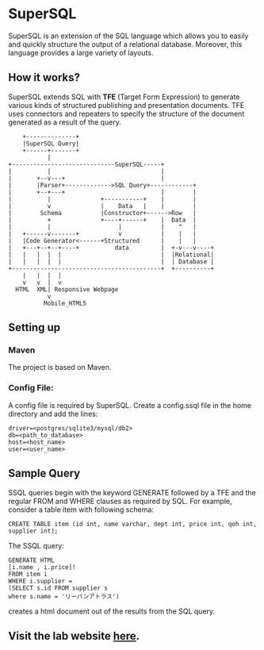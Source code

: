 # SuperSQL
SuperSQL is an extension of the SQL language which allows you to easily and quickly structure the output of a relational database. Moreover, this language provides a large variety of layouts.

## How it works?
SuperSQL extends SQL with __TFE__ (Target Form Expression) to generate various kinds of structured publishing and presentation documents. TFE uses connectors and repeaters to specify the structure of the document generated as a result of the query.

	    +--------------+
	    |SuperSQL Query|
	    +------+-------+
	           |
	+-----------------------------SuperSQL-----+
	|          |                               |
	|       +--v---+                           |
	|       |Parser+------------->SQL Query+------------+
	|       +--+---+                           |        |
	|          |              +-----------+    |        |
	|          v              |    Data   |    |        |
	|        Schema           |Constructor+------>Row   |
	|          +              +----+------+    |  Data  |
	|          |                   |           |    ^   |
	|   +------v-------+           v           |    |   |
	|   |Code Generator<------+Structured      |    |   |
	|   +---+--+--+----+          data         |  +-v---v----+
	|   |   |  |  |                            |  |Relational|
	|   |   |  |  |                            |  | Database |
	+------------------------------------------+  +----------+
	    |   |  |  |
	    v   v  |  v
	  HTML  XML| Responsive Webpage
	           v
	          Mobile_HTML5


## Setting up
### Maven
The project is based on Maven.

### Config File:
A config file is required by SuperSQL. Create a config.ssql file in the home directory and add the lines:

	driver=<postgres/sqlite3/mysql/db2>
	db=<path_to_database>
	host=<host_name>
	user=<user_name>

## Sample Query
SSQL queries begin with the keyword GENERATE followed by a TFE and the regular FROM and WHERE clauses as required by SQL. For example, consider a table item with following schema:

`CREATE TABLE item (id int, name varchar, dept int, price int, qoh int, supplier int);`

The SSQL query:

	GENERATE HTML
	[i.name , i.price]!
	FROM item i
	WHERE i.supplier =
	(SELECT s.id FROM supplier s
	where s.name = 'リーバンアトラス')
		
creates a html document out of the results from the SQL query.

## Visit the lab website [here](http://www.db.ics.keio.ac.jp/).
